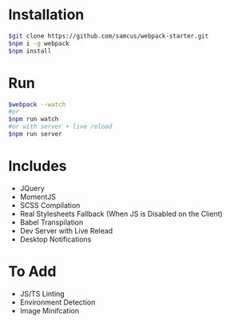 # Installation
```sh
$git clone https://github.com/samcus/webpack-starter.git
$npm i -g webpack
$npm install
```

# Run
```sh
$webpack --watch
#or
$npm run watch
#or with server + live reload
$npm run server
```

# Includes
- JQuery
- MomentJS
- SCSS Compilation
- Real Stylesheets Fallback (When JS is Disabled on the Client)
- Babel Transpilation
- Dev Server with Live Relead
- Desktop Notifications

# To Add
- JS/TS Linting
- Environment Detection
- Image Minifcation